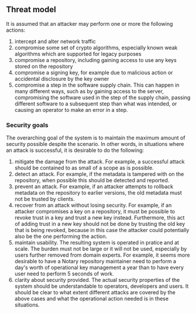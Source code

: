 ## Threat model
It is assumed that an attacker may perform one or more the following actions:
1. intercept and alter network traffic
2. compromise some set of crypto algorithms, especially known weak algorithms which are supported for legacy purposes
3. compromise a repository, including gaining access to use any keys stored on the repository
4. compromise a signing key, for example due to malicious action or accidental disclosure by the key owner
5. compromise a step in the software supply chain.  This can happen in many different ways, such as by gaining access to the server, compromising the software used in the step of the supply chain, passing different software to a subsequent step than what was intended, or causing an operator to make an error in a step. 

### Security goals
The overarching goal of the system is to maintain the maximum amount of security possible despite the scenario.  In other words, in situations where an attack is successful, it is desirable to do the following:
1. mitigate the damage from the attack.  For example, a successful attack should be contained to as small of a scope as is possible.
2. detect an attack.  For example, if the metadata is tampered with on the repository, when possible this should be detected and reported.
3. prevent an attack.  For example, if an attacker attempts to rollback metadata on the repository to earlier versions, the old metadata must not be trusted by clients.
4. recover from an attack without losing security.  For example, if an attacker compromises a key on a repository, it must be possible to revoke trust in a key and trust a new key instead.  Furthermore, this act of adding trust in a new key should not be done by trusting the old key that is being revoked, because in this case the attacker could potentially also be the one performing the action.
5. maintain usability.  The resulting system is operated in pratice and at scale.  The burden must not be large or it will not be used, especially by users further removed from domain experts.  For example, it seems more desirable to have a Notary repository maintainer need to perform a day's worth of operational key management a year than to have every user need to perform 5 seconds of work.
6. clarity about security provided.  The actual security properties of the system should be understandable to operators, developers and users.  It should be clear to what extent different attacks are covered by the above cases and what the operational action needed is in these situations.
